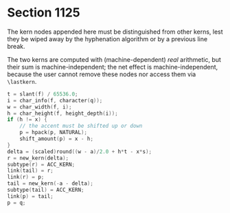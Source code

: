 # Section 1125

The kern nodes appended here must be distinguished from other kerns, lest they be wiped away by the hyphenation algorithm or by a previous line break.

The two kerns are computed with (machine-dependent) *real* arithmetic, but their sum is machine-independent; the net effect is machine-independent, because the user cannot remove these nodes nor access them via `\lastkern`.

```c << Append the accent with appropriate kerns, then set |p = q| >>=
t = slant(f) / 65536.0;
i = char_info(f, character(q));
w = char_width(f, i);
h = char_height(f, height_depth(i));
if (h != x) {
    // the accent must be shifted up or down
    p = hpack(p, NATURAL);
    shift_amount(p) = x - h;
}
delta = (scaled)round((w - a)/2.0 + h*t - x*s);
r = new_kern(delta);
subtype(r) = ACC_KERN;
link(tail) = r;
link(r) = p;
tail = new_kern(-a - delta);
subtype(tail) = ACC_KERN;
link(p) = tail;
p = q;
```
